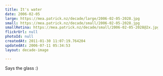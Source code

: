 ```yaml
---
title: It's water
date: 2006-02-05
large: https://mea.patrick.nz/decade/large/2006-02-05-2028.jpg
small: https://mea.patrick.nz/decade/small/2006-02-05-2028.jpg
smallRetina: https://mea.patrick.nz/decade/small/2006-02-05-2028@2x.jpg
flickrUrl: null
photoId: null
createdAt: 2011-01-30 11:07:19.764204
updatedAt: 2006-07-11 05:34:53
layout: decade-image

---
```

Says the glass :)
